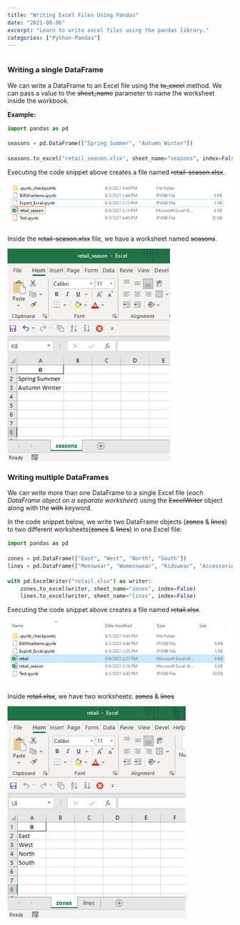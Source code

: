 ```yaml
---
title: "Writing Excel Files Using Pandas"
date: "2021-08-06"
excerpt: "Learn to write excel files using the pandas library."
categories: ["Python-Pandas"]
---
```


```toc

```

### Writing a single DataFrame

We can write a DataFrame to an Excel file using the ~~to_excel~~ method. We can pass a value to the ~~sheet_name~~ parameter to name the worksheet inside the workbook.

**Example:**

```py {numberLines}
import pandas as pd

seasons = pd.DataFrame(["Spring Summer", "Autumn Winter"])

seasons.to_excel("retail_season.xlsx", sheet_name="seasons", index=False)
```

Executing the code snippet above creates a file named ~~retail-season.xlsx~~.

![Retail Season](../images/dataframeExcel/retail-season.png)

Inside the ~~retail-season.xlsx~~ file, we have a worksheet named ~~seasons~~.

![Retail Season](../images/dataframeExcel/seasons.png)

### Writing multiple DataFrames

We can write more than one DataFrame to a single Excel file (_each DataFrame object on a separate worksheet_) using the ~~ExcelWriter~~ object along with the ~~with~~ keyword.

In the code snippet below, we write two DataFrame objects (~~zones~~ & ~~lines~~) to two different worksheets(~~zones~~ & ~~lines~~) in one Excel file:

```py {numberLines}
import pandas as pd

zones = pd.DataFrame(["East", "West", "North", "South"])
lines = pd.DataFrame(["Menswear", "Womenswear", "Kidswear", "Accessories"])

with pd.ExcelWriter("retail.xlsx") as writer:
    zones.to_excel(writer, sheet_name="zones", index=False)
    lines.to_excel(writer, sheet_name="lines", index=False)
```

Executing the code snippet above creates a file named ~~retail.xlsx~~.

![Retail](../images/dataframeExcel/retail.png)

Inside ~~retail.xlsx~~, we have two worksheets: ~~zones~~ & ~~lines~~

![Retail](../images/dataframeExcel/zones&lines.png)

